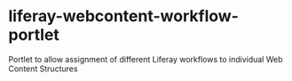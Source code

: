 liferay-webcontent-workflow-portlet
===================================

Portlet to allow assignment of different Liferay workflows to individual Web Content Structures
